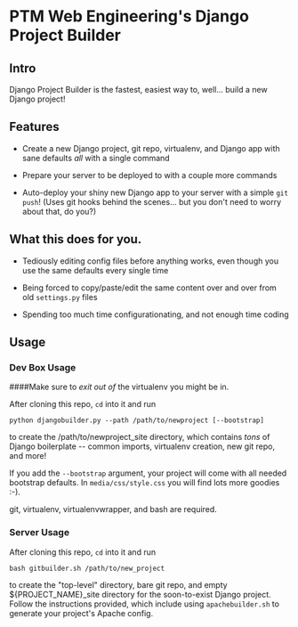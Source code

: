 PTM Web Engineering's Django Project Builder
============================================

## Intro

Django Project Builder is the fastest, easiest way to, well... build a
new Django project!


## Features

* Create a new Django project, git repo, virtualenv, and Django app
  with sane defaults _all_ with a single command

* Prepare your server to be deployed to with a couple more commands

* Auto-deploy your shiny new Django app to your server with a simple
  `git push`!  (Uses git hooks behind the scenes... but you don't need
  to worry about that, do you?)


## What this does for you.

* Tediously editing config files before anything works, even though
  you use the same defaults every single time

* Being forced to copy/paste/edit the same content over and over from
  old `settings.py` files

* Spending too much time configurationating, and not enough time
  coding


## Usage

### Dev Box Usage

####Make sure to _exit out of_ the virtualenv you might be in.

After cloning this repo, `cd` into it and run

    python djangobuilder.py --path /path/to/newproject [--bootstrap]

to create the /path/to/newproject_site directory, which contains
_tons_ of Django boilerplate -- common imports, virtualenv creation,
new git repo, and more!

If you add the `--bootstrap` argument, your project will come with all
needed bootstrap defaults. In `media/css/style.css` you will find lots
more goodies :-).

git, virtualenv, virtualenvwrapper, and bash are required.


### Server Usage

After cloning this repo, `cd` into it and run

    bash gitbuilder.sh /path/to/new_project

to create the "top-level" directory, bare git repo, and empty
${PROJECT_NAME}_site directory for the soon-to-exist Django project.
Follow the instructions provided, which include using `apachebuilder.sh`
to generate your project's Apache config.
